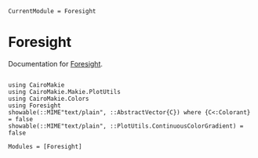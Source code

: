 ```@meta
CurrentModule = Foresight
```

# Foresight

Documentation for [Foresight](https://github.com/brendanjohnharris/Foresight.jl).

```@index
```

```@setup foresight
using CairoMakie
using CairoMakie.Makie.PlotUtils
using CairoMakie.Colors
using Foresight
showable(::MIME"text/plain", ::AbstractVector{C}) where {C<:Colorant} = false
showable(::MIME"text/plain", ::PlotUtils.ContinuousColorGradient) = false
```

```@autodocs
Modules = [Foresight]
```
